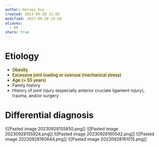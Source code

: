 ```yaml
---
author: Harvey Guo
created: 2023-09-28 15:58
modified: 2023-09-28 15:58
aliases:
  - OA
share: true
---
```

# Etiology
- <span style="background:rgba(240, 200, 0, 0.2)">Obesity</span>
- <span style="background:rgba(240, 200, 0, 0.2)">Excessive joint loading or overuse (mechanical stress)</span>
- <span style="background:rgba(240, 200, 0, 0.2)">Age (> 55 years)</span>
- Family history
- History of joint injury (especially anterior cruciate ligament injury), trauma, and/or surgery
# Differential diagnosis
![[Pasted image 20230928155850.png]]
![[Pasted image 20230928155924.png]]
![[Pasted image 20230928160542.png]]
![[Pasted image 20230928160644.png]]
![[Pasted image 20230928161015.png]]